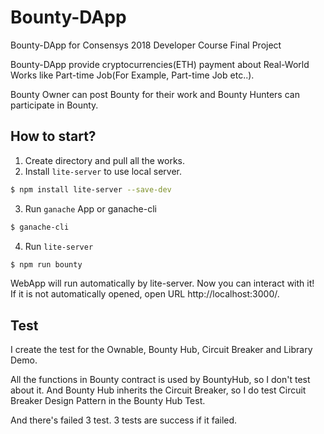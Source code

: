 # Bounty-DApp
Bounty-DApp for Consensys 2018 Developer Course Final Project

Bounty-DApp provide cryptocurrencies(ETH) payment about Real-World Works like Part-time Job(For Example, Part-time Job etc..).

Bounty Owner can post Bounty for their work and Bounty Hunters can participate in Bounty.

## How to start?
1. Create directory and pull all the works.
2. Install ```lite-server``` to use local server.
```bash
$ npm install lite-server --save-dev
```
3. Run ```ganache``` App or ganache-cli
```bash
$ ganache-cli
```
4. Run ```lite-server```
```bash
$ npm run bounty
```

WebApp will run automatically by lite-server. Now you can interact with it!  
If it is not automatically opened, open URL http://localhost:3000/.

## Test
I create the test for the Ownable, Bounty Hub, Circuit Breaker and Library Demo.

All the functions in Bounty contract is used by BountyHub, so I don't test about it. And Bounty Hub inherits the Circuit Breaker, so I do test Circuit Breaker Design Pattern in the Bounty Hub Test.

And there's failed 3 test. 3 tests are success if it failed.
